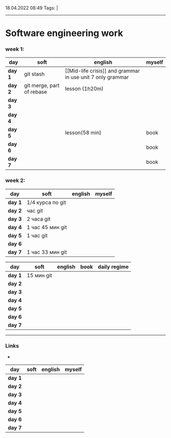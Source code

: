 18.04.2022  08:49
Tags:  |
____

# Software engineering work

### week 1:
day       | soft       | english | myself
--------- | -----------|---------|-------
**day 1** |git stash   | [[Mid-life crisis]] and grammar in use unit 7 only grammar         |   
**day 2** |git merge, part of rebase |   lesson (1h20m)      |   
**day 3** |            |         |   
**day 4** |            |         |   
**day 5** |            |   lesson(58 min)       | book  
**day 6** |            |         |   book
**day 7** |            |         |   book
### week 2:
day       | soft       | english | myself
--------- | -----------|---------|-------
**day 1** |  1/4 курса по git|         |   
**day 2** |час git   |         |   
**day 3** |  2 часа git          |         |   
**day 4** |  1 час 45 мин git           |         |   
**day 5** |    1 час git       |         |   
**day 6** |            |         |   
**day 7** |    1 час 33 мин git       |         |  

day       | soft       | english | book | daily regime
--------- | -----------|---------|-------|---------
**day 1** |  15 мин git          |         |   
**day 2** |            |         |   
**day 3** |            |         |   
**day 4** |            |         |   
**day 5** |            |         |   
**day 6** |            |         |   
**day 7** |            |         |   
____ 
### Links
-

day       | soft       | english | myself
--------- | -----------|---------|-------
**day 1** |            |         |   
**day 2** |            |         |   
**day 3** |            |         |   
**day 4** |            |         |   
**day 5** |            |         |   
**day 6** |            |         |   
**day 7** |            |         |   